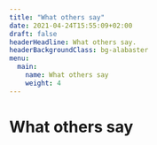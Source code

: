 ```yaml
---
title: "What others say"
date: 2021-04-24T15:55:09+02:00
draft: false
headerHeadline: What others say.
headerBackgroundClass: bg-alabaster
menu:
  main:
    name: What others say
    weight: 4
---
```


# What others say